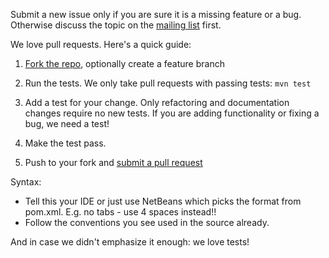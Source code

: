 Submit a new issue only if you are sure it is a missing feature or a bug. Otherwise discuss the topic on the 
[mailing list](http://graphhopper.com/#developers) first.

We love pull requests. Here's a quick guide:

1. [Fork the repo](https://help.github.com/articles/fork-a-repo), optionally create a feature branch

2. Run the tests. We only take pull requests with passing tests: `mvn test`

3. Add a test for your change. Only refactoring and documentation changes
require no new tests. If you are adding functionality or fixing a bug, we need
a test!

4. Make the test pass.

5. Push to your fork and [submit a pull request](https://help.github.com/articles/using-pull-requests)


Syntax:

* Tell this your IDE or just use NetBeans which picks the format from pom.xml. E.g. no tabs - use 4 spaces instead!!
* Follow the conventions you see used in the source already.

And in case we didn't emphasize it enough: we love tests!
